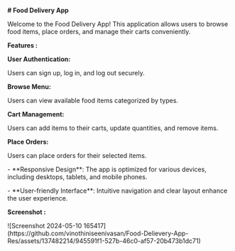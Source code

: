 <p>
<strong># Food Delivery App</strong>
</p>
<p>
Welcome to the Food Delivery App! This application allows users to browse food
items, place orders, and manage their carts conveniently.
</p>
<p>
<strong>Features :</strong>
</p>
<p>
<strong>User Authentication: </strong>
</p>
<p>
    Users can sign up, log in, and log out securely.
</p>
<p>
<strong>Browse Menu:</strong>
</p>
<p>
 Users can view available food items categorized by types.
</p>
<p>
<strong>Cart Management:</strong>
</p>
<p>
  Users can add items to their carts, update quantities, and remove items.
</p>
<p>
<strong>Place Orders: </strong>
</p>
<p>
  Users can place orders for their selected items.
</p>
<p>
- **Responsive Design**: The app is optimized for various devices, including
desktops, tablets, and mobile phones.
</p>
<p>
- **User-friendly Interface**: Intuitive navigation and clear layout enhance the
user experience.
</p>
<p>
<strong>Screenshot :</strong>
</p>
<p>
  ![Screenshot 2024-05-10 165417](https://github.com/vinothiniseenivasan/Food-Delievery-App-Res/assets/137482214/945591f1-527b-46c0-af57-20b473b1dc71)
  
</p>

